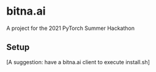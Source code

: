 # bitna.ai
A project for the 2021 PyTorch Summer Hackathon

## Setup

[A suggestion: have a bitna.ai client to execute install.sh]